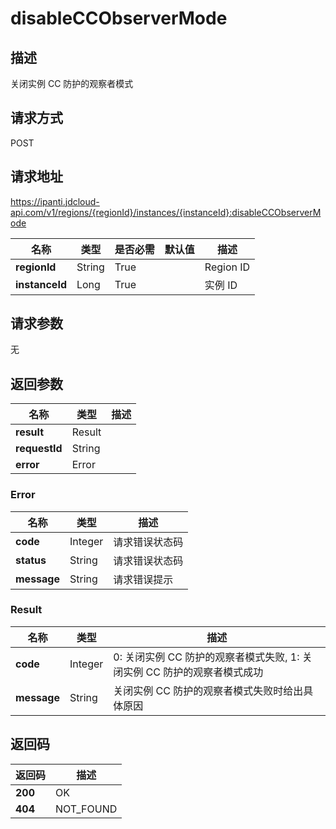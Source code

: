 # disableCCObserverMode


## 描述
关闭实例 CC 防护的观察者模式

## 请求方式
POST

## 请求地址
https://ipanti.jdcloud-api.com/v1/regions/{regionId}/instances/{instanceId}:disableCCObserverMode

|名称|类型|是否必需|默认值|描述|
|---|---|---|---|---|
|**regionId**|String|True| |Region ID|
|**instanceId**|Long|True| |实例 ID|

## 请求参数
无


## 返回参数
|名称|类型|描述|
|---|---|---|
|**result**|Result| |
|**requestId**|String| |
|**error**|Error| |

### Error
|名称|类型|描述|
|---|---|---|
|**code**|Integer|请求错误状态码|
|**status**|String|请求错误状态码|
|**message**|String|请求错误提示|
### Result
|名称|类型|描述|
|---|---|---|
|**code**|Integer|0: 关闭实例 CC 防护的观察者模式失败, 1: 关闭实例 CC 防护的观察者模式成功|
|**message**|String|关闭实例 CC 防护的观察者模式失败时给出具体原因|

## 返回码
|返回码|描述|
|---|---|
|**200**|OK|
|**404**|NOT_FOUND|
